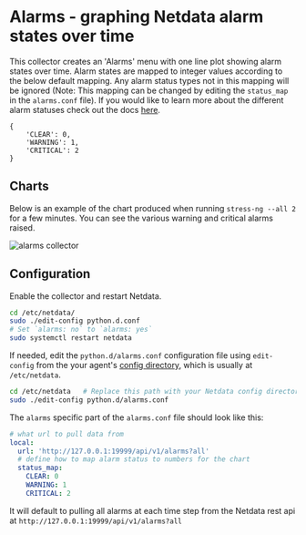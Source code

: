 <!--
title: "Alarms"
custom_edit_url: https://github.com/netdata/netdata/edit/master/collectors/python.d.plugin/alarms/README.md
-->

# Alarms - graphing Netdata alarm states over time

This collector creates an 'Alarms' menu with one line plot showing alarm states over time. Alarm states are mapped to integer values according to the below default mapping. Any alarm status types not in this mapping will be ignored (Note: This mapping can be changed by editing the `status_map` in the `alarms.conf` file). If you would like to learn more about the different alarm statuses check out the docs [here](https://learn.netdata.cloud/docs/agent/health/reference#alarm-statuses).

```
{
    'CLEAR': 0, 
    'WARNING': 1, 
    'CRITICAL': 2
}
```

## Charts

Below is an example of the chart produced when running `stress-ng --all 2` for a few minutes. You can see the various warning and critical alarms raised. 

![alarms collector](https://user-images.githubusercontent.com/2178292/101505477-4f9ef200-396c-11eb-864c-a44d9eaf2ee5.png)

## Configuration

Enable the collector and restart Netdata.

```bash
cd /etc/netdata/
sudo ./edit-config python.d.conf
# Set `alarms: no` to `alarms: yes`
sudo systemctl restart netdata
```

If needed, edit the `python.d/alarms.conf` configuration file using `edit-config` from the your agent's [config
directory](/docs/configure/nodes.md), which is usually at `/etc/netdata`.

```bash
cd /etc/netdata   # Replace this path with your Netdata config directory, if different
sudo ./edit-config python.d/alarms.conf
```

The `alarms` specific part of the `alarms.conf` file should look like this:

```yaml
# what url to pull data from
local:
  url: 'http://127.0.0.1:19999/api/v1/alarms?all'
  # define how to map alarm status to numbers for the chart
  status_map:
    CLEAR: 0
    WARNING: 1
    CRITICAL: 2
```

It will default to pulling all alarms at each time step from the Netdata rest api at `http://127.0.0.1:19999/api/v1/alarms?all`
